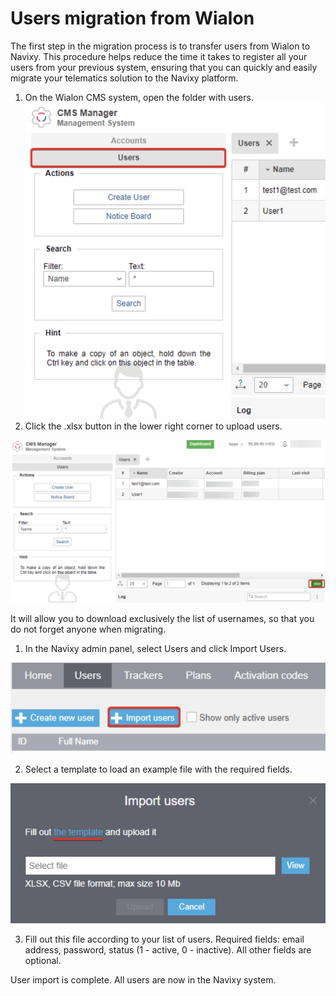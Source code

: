# Users migration from Wialon

The first step in the migration process is to transfer users from Wialon to Navixy. This procedure helps reduce the time it takes to register all your users from your previous system, ensuring that you can quickly and easily migrate your telematics solution to the Navixy platform.

1. On the Wialon CMS system, open the folder with users.![On-Premise - Users migration from Wialon](../../../on-premise/qa/migrating-users/migrating-from-wialon/attachments/image-20230810-094627.png)
2. Click the .xlsx button in the lower right corner to upload users.

![On-Premise - Migration users from Wialon](../../../on-premise/qa/migrating-users/migrating-from-wialon/attachments/image-20230810-094742.png)

It will allow you to download exclusively the list of usernames, so that you do not forget anyone when migrating.

1. In the Navixy admin panel, select Users and click Import Users.

![On-Premise - Users migration from Wialon](../../../on-premise/qa/migrating-users/migrating-from-wialon/attachments/image-20230810-094852.png)

2. Select a template to load an example file with the required fields.

![On-Premise - Importing users](../../../on-premise/qa/migrating-users/migrating-from-wialon/attachments/image-20230810-094954.png)

3. Fill out this file according to your list of users. Required fields: email address, password, status (1 - active, 0 - inactive). All other fields are optional.

User import is complete. All users are now in the Navixy system.
